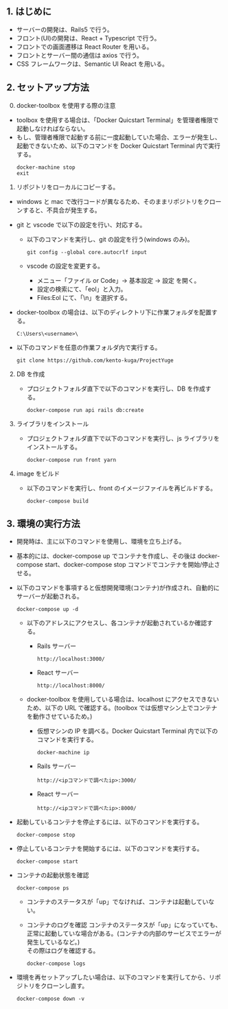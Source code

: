 ## 1. はじめに

- サーバーの開発は、Rails5 で行う。
- フロント(UI)の開発は、React + Typescript で行う。
- フロントでの画面遷移は React Router を用いる。
- フロントとサーバー間の通信は axios で行う。
- CSS フレームワークは、Semantic UI React を用いる。

## 2. セットアップ方法

0. docker-toolbox を使用する際の注意

- toolbox を使用する場合は、「Docker Quicstart Terminal」を管理者権限で起動しなければならない。
- もし、管理者権限で起動する前に一度起動していた場合、エラーが発生し、起動できないため、以下のコマンドを Docker Quicstart Terminal 内で実行する。
  ```
  docker-machine stop
  exit
  ```

1. リポジトリをローカルにコピーする。

- windows と mac で改行コードが異なるため、そのままリポジトリをクローンすると、不具合が発生する。
- git と vscode で以下の設定を行い、対応する。

  - 以下のコマンドを実行し、git の設定を行う(windows のみ)。

    ```
    git config --global core.autocrlf input
    ```

  - vscode の設定を変更する。
    - メニュー「ファイル or Code」→ 基本設定 → 設定 を開く。
    - 設定の検索にて、「eol」と入力。
    - Files:Eol にて、「\n」を選択する。

- docker-toolbox の場合は、以下のディレクトリ下に作業フォルダを配置する。

  ```
  C:\Users\<username>\
  ```

- 以下のコマンドを任意の作業フォルダ内で実行する。

  ```
  git clone https://github.com/kento-kuga/ProjectYuge
  ```

2. DB を作成

   - プロジェクトフォルダ直下で以下のコマンドを実行し、DB を作成する。
     ```
     docker-compose run api rails db:create
     ```

3. ライブラリをインストール

   - プロジェクトフォルダ直下で以下のコマンドを実行し、js ライブラリをインストールする。

     ```
     docker-compose run front yarn
     ```

4. image をビルド

   - 以下のコマンドを実行し、front のイメージファイルを再ビルドする。
     ```
     docker-compose build
     ```

## 3. 環境の実行方法

- 開発時は、主に以下のコマンドを使用し、環境を立ち上げる。
- 基本的には、docker-compose up でコンテナを作成し、その後は docker-compose start、docker-compose stop コマンドでコンテナを開始/停止させる。

- 以下のコマンドを事項すると仮想開発環境(コンテナ)が作成され、自動的にサーバーが起動される。

  ```
  docker-compose up -d
  ```

  - 以下のアドレスにアクセスし、各コンテナが起動されているか確認する。

    - Rails サーバー

      ```
      http://localhost:3000/
      ```

    - React サーバー

      ```
      http://localhost:8000/
      ```

  - docker-toolbox を使用している場合は、localhost にアクセスできないため、以下の URL で確認する。(toolbox では仮想マシン上でコンテナを動作させているため。)

    - 仮想マシンの IP を調べる。Docker Quicstart Terminal 内で以下のコマンドを実行する。

      ```
      docker-machine ip
      ```

    - Rails サーバー

      ```
      http://<ipコマンドで調べたip>:3000/
      ```

    - React サーバー

      ```
      http://<ipコマンドで調べたip>:8000/
      ```

* 起動しているコンテナを停止するには、以下のコマンドを実行する。

  ```
  docker-compose stop
  ```

* 停止しているコンテナを開始するには、以下のコマンドを実行する。

  ```
  docker-compose start
  ```

* コンテナの起動状態を確認

  ```
  docker-compose ps
  ```

  - コンテナのステータスが「up」でなければ、コンテナは起動していない。

  * コンテナのログを確認
    コンテナのステータスが「up」になっていても、正常に起動していな場合がある。(コンテナの内部のサービスでエラーが発生しているなど。)  
    その際はログを確認する。

    ```
    docker-compose logs
    ```

- 環境を再セットアップしたい場合は、以下のコマンドを実行してから、リポジトリをクローンし直す。
  ```
  docker-compose down -v
  ```
